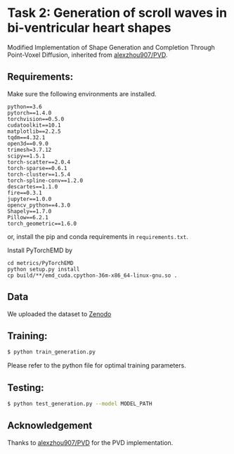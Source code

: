 # Task 2: Generation of scroll waves in bi-ventricular heart shapes

Modified Implementation of Shape Generation and Completion Through Point-Voxel Diffusion, inherited from [alexzhou907/PVD](https://github.com/alexzhou907/PVD).

## Requirements:

Make sure the following environments are installed.

```
python==3.6
pytorch==1.4.0
torchvision==0.5.0
cudatoolkit==10.1
matplotlib==2.2.5
tqdm==4.32.1
open3d==0.9.0
trimesh=3.7.12
scipy==1.5.1
torch-scatter==2.0.4
torch-sparse==0.6.1
torch-cluster==1.5.4
torch-spline-conv==1.2.0
descartes==1.1.0
fire==0.3.1
jupyter==1.0.0
opencv_python==4.3.0
Shapely==1.7.0
Pillow==6.2.1
torch_geometric==1.6.0
```

or, install the pip and conda requirements in `requirements.txt`.

Install PyTorchEMD by
```
cd metrics/PyTorchEMD
python setup.py install
cp build/**/emd_cuda.cpython-36m-x86_64-linux-gnu.so .
```

## Data

We uploaded the dataset to [Zenodo](https://zenodo.org)

## Training:

```bash
$ python train_generation.py
```

Please refer to the python file for optimal training parameters.

## Testing:

```bash
$ python test_generation.py --model MODEL_PATH
```

## Acknowledgement

Thanks to [alexzhou907/PVD](https://github.com/alexzhou907/PVD) for the PVD implementation.